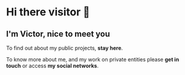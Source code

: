 <h1>Hi there visitor 👋</h1> 
<h2>I'm Victor, nice to meet you</h2> 

To find out about my public projects, **stay here**.

To know more about me, and my work on private entities please **get in touch** or access **my social networks**.
